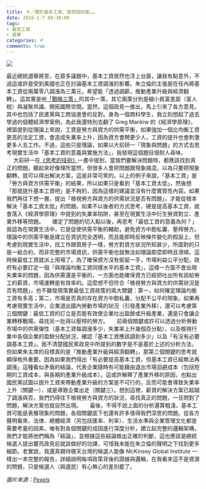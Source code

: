 ```yaml
---
title: ＃／關於基本工資，我想說的是……
date: 2016-1-7 08:30:00
tags: 
- 最低工資
- 選舉
categories: ＃
comments: true
---
```

![](cover.jpg)

最近總統選舉將至，在眾多議題中，基本工資居然也浮上台面，讓我有點意外，不過這或許是受到美國也正在討論基本工資調漲的影響。朱立倫的主張是在任內將基本工資從兩萬零八調漲為三萬元，希望能「透過調薪，推動產業升級與經濟翻轉」。這其實是他[「戰略三策」](http://www.appledaily.com.tw/realtimenews/article/new/20151227/762018/)的其中一策，其它兩策分別是縮小貧富差距（富人稅）與凝聚共識、開拓國際空間。當然，這個政見一推出，馬上引來了各方意見，其中也包括了民進黨與工商協進會的反對。<!--more-->身為一個商科學生，我立刻想起了過去學過的個體經濟學案例，為此我還特別去翻了 Greg Mankiw 的《經濟學原理》，裡面提到從理論上來說，工資是勞方與資方的供需平衡，如果強加一個比均衡工資更高的法定工資，會造成失業率上升，因為資方會聘更少人，工資的提升也會刺激更多人去工作。不過，這些只是理論，如果以大前研一「現象與問題」的方式去思考現實生活中「基本工資的意義與實施方法」，我發現這個題目很耐人尋味。
　
大前研一在[《思考的技術》](http://www.books.com.tw/products/0010454786)一書中提到，當我們要解決問題時，都應該找到真正的問題。聽起來好像理所當然，但很多人會把問題跟現象搞混，以為只要把現象翻轉，就可以得出解決方案，這是非常可笑的。以上的例子來說，「基本工資」是「勞方與資方供需平衡」的結果，所以如果只是看到「基本工資太低」，然後想「那就提升基本工資吧」是不夠的，因為這樣的建議並沒有什麼實質性內容。如果我們再往下想一層，提出「檢視勞方與資方的供需狀況是否有問題」，才能從根本解決「基本工資太低」的問題。如果不以後者的方式思考，硬是提高基本工資，就會落入《經濟學原理》中提到的失業率陷阱，甚至在現實生活中衍生勞資對立、產業外移等問題。
　
確定了問題的切入點以後，再思考「最低工資的意義為何？」我認為在現實生活中，它是促使供需平衡的輔助，避免資方中飽私囊、壓榨勞方。理論中的供需平衡是建立在資訊完全透明，而且能即時反映條件變化的假設上，但考慮到現實生活中，找工作跟買房子一樣，勞方對資方狀況所知甚少，所面對的只是一紙合約，而非完整的市場資訊，供需平衡也就無法如理論那麼即時且滑順，這時候最低工資就派上用場了。為了確保資方沒有偷留一手，市場利益公平分配，政府有必要訂定一個「與理論均衡工資同樣水平的基本工資」，這樣一方面不會出現失業率的問題，因為供需還是平衡的，一方面也能確保資方已經把吐出所有該給勞工的薪資，市場運轉是有效率的。這麼想不但符合「檢視勞方與資方的供需狀況是否有問題」，也不難發現落實最低工資政策的兩大關鍵：第一，如何確定理論均衡工資有多高；第二，市場是否真的存在資方中飽私囊，分配不公平的現象。如果再考慮現實生活中，企業退出國內勞動市場的狀況（引發產業外移），還可以考慮第三個關鍵：最低工資的訂立是否能有效使企業吐出盈餘或升級產業，還是只會讓企業轉移戰場，尋找另一批得以壓榨的勞方。
　
前兩個關鍵或許可以透過分析勞動市場中的供需彈性（基本工資每調漲多少，失業率上升幾個百分點），以及檢視行業中各個企業的盈餘分配狀況，確認「基本工資應該調到多少」以及「有沒有必要調基本工資」。我不清楚國民黨政見中所提到的數字是不是基於上述的分析方法，但如果朱主席的目標真的是「推動產業升級與經濟翻轉」，那第三個關鍵的思考就顯得格外重要。因為如果我們得出「有必要提高基本工資，但基本工資已經無法再調漲」這種看似矛盾的結論，代表企業隨時有可能藉由退出市場迴避成本（包括短期的工資成本，與長期的產業升級成本）。這或許解釋了產業外移的原因，也點出國民黨試圖以提升工資來帶動產業升級的方案是不可行的，反而可能會導致失業率上升（關鍵一），或是導致企業出走（關鍵三）。想到這裡，薪資的解決方案已超越了調漲與否，我們仍得往下檢視勞方與資方的狀況，尋找真正的問題，一旦問對了問題，解決方案也就自然出現。
　
最後，不得不說上面的分析還算粗淺，基本工資可能是表層現象的問題，各個關鍵底下也還有許多值得我們深思的問題。從各方聲明看來，法律、總體經濟（另包括匯率、利率）、生活水準與企業管理文化都是需要考量的因素，唯有對各個關鍵的成因進行深度分析，建立起完整的邏輯架構，我們才能將他們稱為「結論」，並根據這些結論做出正確的判斷，這也應該是總統候選人提出響亮政見前就該做好的功課，可惜我未能在朱立倫的聲明之下找到更多細節。老實說，我還真期待哪天台灣的候選人能像 McKinsey Global Institute 一樣出一本完整的報告，詳細說明每項政策背後的證據與邏輯，在我看來這不是資源的問題，只是候選人（與選民）有心無心的差別罷了。

*圖片來源：[Pexels](https://www.pexels.com/)*
